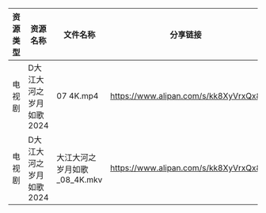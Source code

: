 | 资源类型 | 资源名称           | 文件名称                | 分享链接                                 | 更新时间                |
| ---- | -------------- | ------------------- | ------------------------------------ | ------------------- |
| 电视剧  | D大江大河之岁月如歌2024 | 07 4K.mp4           | https://www.alipan.com/s/kk8XyVrxQx8 | 2024-01-12 00:05:04 |
| 电视剧  | D大江大河之岁月如歌2024 | 大江大河之岁月如歌_08_4K.mkv | https://www.alipan.com/s/kk8XyVrxQx8 | 2024-01-12 00:05:03 |

